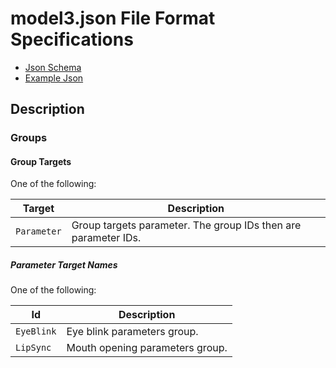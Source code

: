 # model3.json File Format Specifications

- [Json Schema](/Schemas/model3.schema.json)
- [Example Json](/Examples/example.model3.json)

## Description

### Groups

#### Group Targets

One of the following:

| Target | Description |
| --- | --- |
| `Parameter` | Group targets parameter. The group IDs then are parameter IDs. |

##### Parameter Target Names

One of the following:

| Id | Description |
| --- | --- |
| `EyeBlink` | Eye blink parameters group. |
| `LipSync` | Mouth opening parameters group. |
